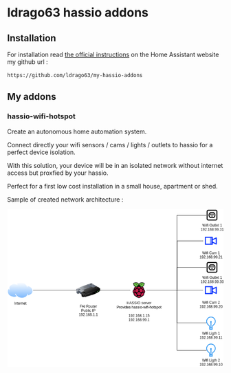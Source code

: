 # ldrago63 hassio addons


## Installation

For installation read [the official instructions](https://www.home-assistant.io/hassio/installing_third_party_addons/) on the Home Assistant website my github url :

```txt
https://github.com/ldrago63/my-hassio-addons
```

## My addons

### hassio-wifi-hotspot

Create an autonomous home automation system.

Connect directly your wifi sensors / cams / lights / outlets to hassio for a perfect device isolation.

With this solution, your device will be in an isolated network without internet access but proxfied by your hassio. 

Perfect for a first low cost installation in a small house, apartment or shed. 

Sample of created network architecture :

![Archi](https://raw.githubusercontent.com/ldrago63/my-hassio-addons/main/hassio-wifi-hotspot/readme-resources/architecture.png)